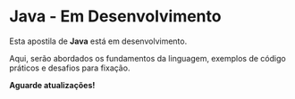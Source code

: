 # Java - Em Desenvolvimento

Esta apostila de **Java** está em desenvolvimento.

Aqui, serão abordados os fundamentos da linguagem, exemplos de código práticos e desafios para fixação.

**Aguarde atualizações!**
